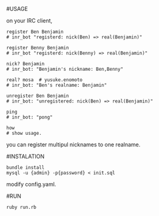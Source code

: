 #USAGE

on your IRC client,

```
register Ben Benjamin
# inr_bot "registerd: nick(Ben) => real(Benjamin)"

register Benny Benjamin
# inr_bot "registerd: nick(Benny) => real(Benjamin)"

nick? Benjamin
# inr_bot: "Benjamin's nickname: Ben,Benny"

real? mosa  # yusuke.enomoto
# inr_bot: "Ben's realname: Benjamin"

unregister Ben Benjamin
# inr_bot: "unregistered: nick(Ben) => real(Benjamin)"

ping
# inr_bot: "pong"

how
# show usage.

```

you can register multipul nicknames to one realname.

#INSTALATION

```
bundle install
mysql -u {admin} -p{password} < init.sql
```

modify config.yaml.

#RUN

```
ruby run.rb
```
